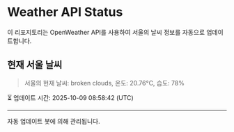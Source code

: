 
# Weather API Status

이 리포지토리는 OpenWeather API를 사용하여 서울의 날씨 정보를 자동으로 업데이트합니다.

## 현재 서울 날씨
> 서울의 현재 날씨: broken clouds, 온도: 20.76°C, 습도: 78%

⏳ 업데이트 시간: 2025-10-09 08:58:42 (UTC)

---
자동 업데이트 봇에 의해 관리됩니다.
